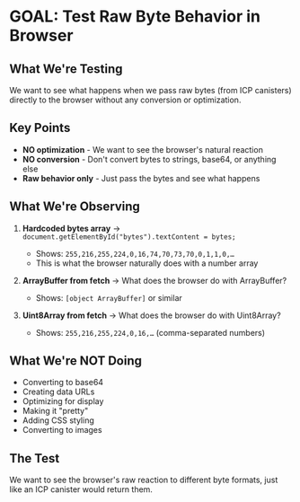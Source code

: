 # GOAL: Test Raw Byte Behavior in Browser

## What We're Testing
We want to see what happens when we pass raw bytes (from ICP canisters) directly to the browser without any conversion or optimization.

## Key Points
- **NO optimization** - We want to see the browser's natural reaction
- **NO conversion** - Don't convert bytes to strings, base64, or anything else
- **Raw behavior only** - Just pass the bytes and see what happens

## What We're Observing
1. **Hardcoded bytes array** → `document.getElementById("bytes").textContent = bytes;`
   - Shows: `255,216,255,224,0,16,74,70,73,70,0,1,1,0,…`
   - This is what the browser naturally does with a number array

2. **ArrayBuffer from fetch** → What does the browser do with ArrayBuffer?
   - Shows: `[object ArrayBuffer]` or similar

3. **Uint8Array from fetch** → What does the browser do with Uint8Array?
   - Shows: `255,216,255,224,0,16,…` (comma-separated numbers)

## What We're NOT Doing
- Converting to base64
- Creating data URLs
- Optimizing for display
- Making it "pretty"
- Adding CSS styling
- Converting to images

## The Test
We want to see the browser's raw reaction to different byte formats, just like an ICP canister would return them.
